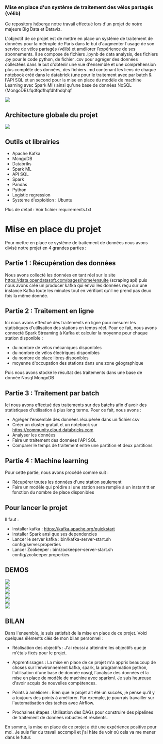 ### Mise en place d'un système de traitement des vélos partagés (vélib) 
<!-- BLOG-POST-LIST:START -->
Ce repository héberge notre travail effectué lors d'un projet de notre majeure Big Data et Dataviz.

L'objectif de ce projet est de mettre en place un système de traitement de données pour la métrople de Paris dans le but d'augmenter l'usage de son service de vélos partagés (vélib) et améliorer l’expérience de ses abonnements.
Il se compose de fichiers .ipynb de data analysis, des fichiers .py pour le code python, de fichier .csv pour agréger des données collectées dans le but d'obtenir une vue d'ensemble et une compréhension plus complète des données, des fichiers .md contenant les liens de chaque notebook créé dans le databrick (une pour le traitement avec par batch & l'API SQL et un second pour la mise en place du modèle de machine Learning avec Spark Ml ) ainsi qu'une base de données NoSQL (MongoDB).fqdfqdfhqfdhfhdqhqf

<!-- BLOG-POST-LIST:END -->

<img align="center" src="/Images/station_velib.jpg"/>
<br/>


## Architecture globale du projet 
<img align="center" src="/Images/Architecture_projet_velib2.png"/>
<br/>


## Outils et librairies
<!-- BLOG-POST-LIST:START -->
- Apache Kafka
- MongoDB
- Databriks
- Spark ML
- API SQL
- Spark
- Pandas
- Python
- Logistic regression
- Système d'exploition : Ubuntu

Plus de détail : Voir fichier requirements.txt
<!-- BLOG-POST-LIST:END -->


# Mise en place du projet
<!-- BLOG-POST-LIST:START  -->
Pour mettre en place ce système de traitement de données nous avons divisé notre projet en 4 grandes parties :


## Partie 1 : Récupération des données 
Nous avons collecté les données en tant réel sur le site https://data.opendatasoft.com/pages/home/ensuite (scraping api) puis nous avons créé un producer kafka qui envoi les données reçu sur une instance Kafka toute les minutes tout en vérifiant qu'il ne prend pas deux fois la même donnée.
<!-- BLOG-POST-LIST:END -->


## Partie 2 : Traitement en ligne
<!-- BLOG-POST-LIST:START -->
Ici nous avons effectué des traitements en ligne pour mesurer les statistiques d'utilisation des stations en temps réel. Pour ce fait, nous avons connecté Spark Streaming à Kafka et calculer la moyenne pour chaque station disponible : 
- du nombre de vélos mécaniques disponibles
- du nombre de vélos électriques disponibles
- du nombre de place libres disponibles
- moyenne d'occupation des stations dans une zone géographique 

Puis nous avons stocké le résultat des traitements dans une base de donnée Nosql MongoDB
<!-- BLOG-POST-LIST:END -->


## Partie 3 : Traitement par batch
<!-- BLOG-POST-LIST:START -->
Ici nous avons effectué des traitements sur des batchs afin d'avoir des statistiques d'utilisation à plus long terme. Pour ce fait, nous avons :
- Agréger l'ensemble des données récupérée dans un fichier csv
- Créer un cluster gratuit et un notebook sur https://community.cloud.databricks.com
- Analyser les données
- Faire un traitement des données l'API SQL
- Comparer le temps de traitement entre une partition et deux partitions
<!-- BLOG-POST-LIST:END -->


## Partie 4 : Machine learning
<!-- BLOG-POST-LIST:START -->
Pour cette partie, nous avons procédé comme suit :
- Récupérer toutes les données d'une station seulement
- Faire un modèle qui prédire si une station sera remplie à un instant tt en fonction du nombre de place disponibles
<!-- BLOG-POST-LIST:END -->


## Pour lancer le projet 
<!-- BLOG-POST-LIST:START -->
Il faut :
- Installer kafka : https://kafka.apache.org/quickstart
- Installer Spark ansi que ses dependencies
- Lancer le server kafka : bin/kafka-server-start.sh config/server.properties
- Lancer Zookeeper : bin/zookeeper-server-start.sh config/zookeeper.properties
<!-- BLOG-POST-LIST:END -->

## DEMOS
<!-- BLOG-POST-LIST:START -->

<img align="center" src="/Images/collecte_envoi_des_données.PNG"/>
<br/>

<img align="center" src="/Images/consumer_velib.PNG"/>
<br/>

<img align="center" src="/Images/average_type_of_bike.PNG"/>
<br/>

<img align="center" src="/Images/average_bike_available_calculate_every_3min.PNG"/>
<br/>

<img align="center" src="/Images/avg_zone_type_bike.PNG"/>
<br/>

<img align="center" src="/Images/avg_bike_available_in_specific_zone_3min.PNG"/>
<br/>


<!-- BLOG-POST-LIST:END -->

## BILAN
<!-- BLOG-POST-LIST:START -->
Dans l'ensemble, je suis satisfait de la mise en place de ce projet. Voici quelques éléments clés de mon bilan personnel :

- Réalisation des objectifs :
J'ai réussi à atteindre les objectifs que je m'étais fixés pour le projet.

- Apprentissages : 
La mise en place de ce projet m'a appris beaucoup de choses sur l'environnement kafka, spark, la programmation python, l'utilisation d'une base de donnée nosql, l'analyse des données et la mise en place de modèle de machine avec sparkml. Je suis heureuse d'avoir acquis de nouvelles compétences.

- Points à améliorer : Bien que le projet ait été un succès, je pense qu'il y a toujours des points à améliorer. Par exemple, je pourrais travailler sur l'automatisation des taches avec Airflow.

- Prochaines étapes : Utilisation des DAGs pour construire des pipelines de traitement de données robustes et résilients.

En somme, la mise en place de ce projet a été une expérience positive pour moi. Je suis fier du travail accompli et j'ai hâte de voir où cela va me mener dans le futur.

<!-- BLOG-POST-LIST:END -->

